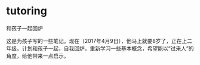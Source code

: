 # tutoring
和孩子一起回炉

这是为孩子写的一些笔记。现在（2017年4月9日），他马上就要8岁了，正在上二年级。计划和孩子一起，自我回炉，重新学习一些基本概念，希望能以“过来人”的角度，给他带来一点启示。
